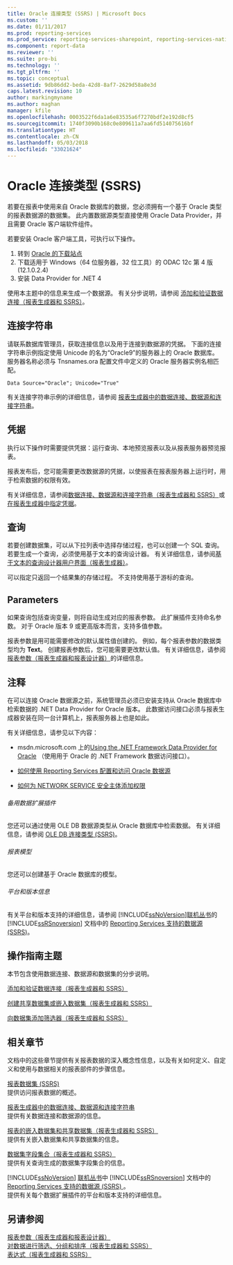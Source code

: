 ```yaml
---
title: Oracle 连接类型 (SSRS) | Microsoft Docs
ms.custom: ''
ms.date: 01/11/2017
ms.prod: reporting-services
ms.prod_service: reporting-services-sharepoint, reporting-services-native
ms.component: report-data
ms.reviewer: ''
ms.suite: pro-bi
ms.technology: ''
ms.tgt_pltfrm: ''
ms.topic: conceptual
ms.assetid: 9db86dd2-beda-42d8-8af7-2629d58a8e3d
caps.latest.revision: 10
author: markingmyname
ms.author: maghan
manager: kfile
ms.openlocfilehash: 0003522f6da1a6e83535a6f7270bdf2e192d8cf5
ms.sourcegitcommit: 1740f3090b168c0e809611a7aa6fd514075616bf
ms.translationtype: HT
ms.contentlocale: zh-CN
ms.lasthandoff: 05/03/2018
ms.locfileid: "33021624"
---
```

# <a name="oracle-connection-type-ssrs"></a>Oracle 连接类型 (SSRS)
若要在报表中使用来自 Oracle 数据库的数据，您必须拥有一个基于 Oracle 类型的报表数据源的数据集。 此内置数据源类型直接使用 Oracle Data Provider，并且需要 Oracle 客户端软件组件。

若要安装 Oracle 客户端工具，可执行以下操作。
 
1.  转到 [Oracle 的下载站点](http://www.oracle.com/us/products/tools/index-090165.html)
2.  下载适用于 Windows（64 位服务器，32 位工具）的 ODAC 12c 第 4 版 (12.1.0.2.4)
3.  安装 Data Provider for .NET 4
  
 使用本主题中的信息来生成一个数据源。 有关分步说明，请参阅 [添加和验证数据连接（报表生成器和 SSRS）](../../reporting-services/report-data/add-and-verify-a-data-connection-report-builder-and-ssrs.md)。  
  
##  <a name="Connection"></a> 连接字符串  
 请联系数据库管理员，获取连接信息以及用于连接到数据源的凭据。 下面的连接字符串示例指定使用 Unicode 的名为“Oracle9”的服务器上的 Oracle 数据库。 服务器名称必须与 Tnsnames.ora 配置文件中定义的 Oracle 服务器实例名相匹配。  
  
```  
Data Source="Oracle"; Unicode="True"  
```  
  
 有关连接字符串示例的详细信息，请参阅 [报表生成器中的数据连接、数据源和连接字符串](http://msdn.microsoft.com/library/7e103637-4371-43d7-821c-d269c2cc1b34)。  
  
##  <a name="Credentials"></a> 凭据  
 执行以下操作时需要提供凭据：运行查询、本地预览报表以及从报表服务器预览报表。  
  
 报表发布后，您可能需要更改数据源的凭据，以使报表在报表服务器上运行时，用于检索数据的权限有效。  
  
 有关详细信息，请参阅[数据连接、数据源和连接字符串（报表生成器和 SSRS）](../../reporting-services/report-data/data-connections-data-sources-and-connection-strings-report-builder-and-ssrs.md)或[在报表生成器中指定凭据](http://msdn.microsoft.com/library/7412ce68-aece-41c0-8c37-76a0e54b6b53)。  
  
  
##  <a name="Query"></a> 查询  
 若要创建数据集，可以从下拉列表中选择存储过程，也可以创建一个 SQL 查询。 若要生成一个查询，必须使用基于文本的查询设计器。 有关详细信息，请参阅[基于文本的查询设计器用户界面（报表生成器）](../../reporting-services/report-data/text-based-query-designer-user-interface-report-builder.md)。  
  
 可以指定只返回一个结果集的存储过程。 不支持使用基于游标的查询。  
  
##  <a name="Parameters"></a> Parameters  
 如果查询包括查询变量，则将自动生成对应的报表参数。 此扩展插件支持命名参数。 对于 Oracle 版本 9 或更高版本而言，支持多值参数。  
  
 报表参数是用可能需要修改的默认属性值创建的。 例如，每个报表参数的数据类型均为 **Text**。 创建报表参数后，您可能需要更改默认值。 有关详细信息，请参阅 [报表参数（报表生成器和报表设计器）](../../reporting-services/report-design/report-parameters-report-builder-and-report-designer.md)的详细信息。  
  
  
##  <a name="Remarks"></a> 注释  
 在可以连接 Oracle 数据源之前，系统管理员必须已安装支持从 Oracle 数据库中检索数据的 .NET Data Provider for Oracle 版本。 此数据访问接口必须与报表生成器安装在同一台计算机上，报表服务器上也是如此。  
  
 有关详细信息，请参见以下内容：  
  
-   msdn.microsoft.com 上的[Using the .NET Framework Data Provider for Oracle](http://go.microsoft.com/fwlink/?LinkId=112314) （使用用于 Oracle 的 .NET Framework 数据访问接口）。  
  
-   [如何使用 Reporting Services 配置和访问 Oracle 数据源](http://support.microsoft.com/kb/834305)  
  
-   [如何为 NETWORK SERVICE 安全主体添加权限](http://support.microsoft.com/kb/870668)  
  
###### <a name="alternate-data-extensions"></a>备用数据扩展插件  
 您还可以通过使用 OLE DB 数据源类型从 Oracle 数据库中检索数据。 有关详细信息，请参阅 [OLE DB 连接类型 (SSRS)](../../reporting-services/report-data/ole-db-connection-type-ssrs.md)。  
  
###### <a name="report-models"></a>报表模型  
 您还可以创建基于 Oracle 数据库的模型。  
  
###### <a name="platform-and-version-information"></a>平台和版本信息  
 有关平台和版本支持的详细信息，请参阅 [!INCLUDE[ssNoVersion](../../includes/ssnoversion-md.md)][联机丛书](http://go.microsoft.com/fwlink/?linkid=121312)的 [!INCLUDE[ssRSnoversion](../../includes/ssrsnoversion-md.md)] 文档中的 [Reporting Services 支持的数据源 (SSRS)](../../reporting-services/report-data/data-sources-supported-by-reporting-services-ssrs.md)。  
  
  
##  <a name="HowTo"></a> 操作指南主题  
 本节包含使用数据连接、数据源和数据集的分步说明。  
  
 [添加和验证数据连接（报表生成器和 SSRS）](../../reporting-services/report-data/add-and-verify-a-data-connection-report-builder-and-ssrs.md)  
  
 [创建共享数据集或嵌入数据集（报表生成器和 SSRS）](../../reporting-services/report-data/create-a-shared-dataset-or-embedded-dataset-report-builder-and-ssrs.md)  
  
 [向数据集添加筛选器（报表生成器和 SSRS）](../../reporting-services/report-data/add-a-filter-to-a-dataset-report-builder-and-ssrs.md)  
  
  
##  <a name="Related"></a> 相关章节  
 文档中的这些章节提供有关报表数据的深入概念性信息，以及有关如何定义、自定义和使用与数据相关的报表部件的步骤信息。  
  
 [报表数据集 (SSRS)](../../reporting-services/report-data/report-datasets-ssrs.md)  
 提供访问报表数据的概述。  
  
 [报表生成器中的数据连接、数据源和连接字符串](http://msdn.microsoft.com/library/7e103637-4371-43d7-821c-d269c2cc1b34)  
 提供有关数据连接和数据源的信息。  
  
 [报表的嵌入数据集和共享数据集（报表生成器和 SSRS）](../../reporting-services/report-data/report-embedded-datasets-and-shared-datasets-report-builder-and-ssrs.md)  
 提供有关嵌入数据集和共享数据集的信息。  
  
 [数据集字段集合（报表生成器和 SSRS）](../../reporting-services/report-data/dataset-fields-collection-report-builder-and-ssrs.md)  
 提供有关查询生成的数据集字段集合的信息。  
  
 [!INCLUDE[ssNoVersion](../../includes/ssnoversion-md.md)] [联机丛书](http://go.microsoft.com/fwlink/?linkid=121312)中 [!INCLUDE[ssRSnoversion](../../includes/ssrsnoversion-md.md)] 文档中的 [Reporting Services 支持的数据源 (SSRS) ](../../reporting-services/report-data/data-sources-supported-by-reporting-services-ssrs.md)。  
 提供有关每个数据扩展插件的平台和版本支持的详细信息。  
  
  
## <a name="see-also"></a>另请参阅  
 [报表参数（报表生成器和报表设计器）](../../reporting-services/report-design/report-parameters-report-builder-and-report-designer.md)   
 [对数据进行筛选、分组和排序（报表生成器和 SSRS）](../../reporting-services/report-design/filter-group-and-sort-data-report-builder-and-ssrs.md)   
 [表达式（报表生成器和 SSRS）](../../reporting-services/report-design/expressions-report-builder-and-ssrs.md)  
  
  
